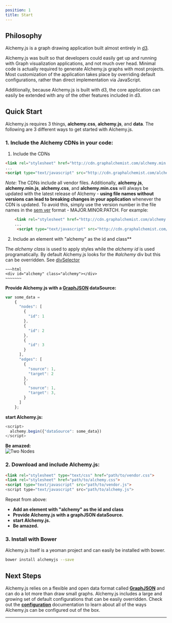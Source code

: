```yaml
---
position: 1
title: Start
---
```


## Philosophy

<p class="lead">Alchemy.js is a graph drawing application built almost entirely in <a href="http://d3js.org/">d3</a>.</p>

<p class="lead">Alchemy.js was built so that developers could easily get up and running with Graph visualization applications, and not much over head.  Minimal code is actually required to generate Alchemy.js graphs with most projects. Most customization of the application takes place by overriding default configurations, rather than direct implementation via JavaScript.</p>

<p class="lead">Additionally, because Alchemy.js is built with d3, the core application can easily be extended with any of the other features included in d3.</p>

## Quick Start
Alchemy.js requires 3 things, **alchemy.css**, **alchemy.js**, and **data**.  The following are 3 different ways to get started with Alchemy.js.

### 1. Include the Alchemy CDNs in your code:


1. Include the CDNs

~~~ html
<link rel="stylesheet" href="http://cdn.graphalchemist.com/alchemy.min.css">
...
<script type="text/javascript" src="http://cdn.graphalchemist.com/alchemy.min.js">
~~~


  *Note*: The CDNs include all vendor files.  Additionally, **alchemy.js**, **alchemy.min.js**, **alchemy.css**, and **alchemy.min.css** will always be updated with the latest release of Alchemy - **using file names without versions can lead to breaking changes in your application** whenever the CDN is updated.  To avoid this, simply use the version number in the file names in the [sem ver](http://semver.org/) format - MAJOR.MINOR.PATCH.  For example:

~~~html
    <link rel="stylesheet" href="http://cdn.graphalchemist.com/alchemy.0.2.min.css">
    ...
     <script type="text/javascript" src="http://cdn.graphalchemist.com/alchemy.0.2.min.js">
~~~


2. Include an element with "alchemy" as the id and class**

  The *alchemy class* is used to apply styles while the *alchemy id* is used programatically.  By default Alchemy.js looks for the *#alchemy* div but this can be overridden.  See [divSelector](http://localhost:9002/docs/#divselector)

    ~~~html
    <div id="alchemy" class="alchemy"></div>
    ~~~~~~~

  **Provide Alchemy.js with a [GraphJSON](#GraphJSON) dataSource:**

  ~~~javascript
  var some_data = 
      {
        "nodes": [
          {
            "id": 1
          },
          {
            "id": 2
          },
          {
            "id": 3
          }
        ],
        "edges": [
          {
            "source": 1,
            "target": 2
          },
          {
            "source": 1,
            "target": 3,
          }
        ]
      };
  ~~~

**start Alchemy.js:**

~~~ javascript
<script>
  alchemy.begin({"dataSource": some_data})
</script>
~~~

**Be amazed:**    
![Two Nodes](img/threenodes.png)

### 2.  Download and include Alchemy.js:

~~~ html
<link rel="stylesheet" type="text/css" href="path/to/vendor.css">
<link rel="stylesheet" href="path/to/alchemy.css">
<script type="text/javascript" src="path/to/vendor.js">
<script type="text/javascript" src="path/to/alchemy.js">
~~~

Repeat from above:   

* **Add an element with "alchemy" as the id and class**    
* **Provide Alchemy.js with a graphJSON dataSource.**    
* **start Alchemy.js.**    
* **Be amazed.**        
  

### 3. Install with Bower
Alchemy.js itself is a yeoman project and can easily be installed with bower.

~~~ bash
bower install alchemyjs --save
~~~

## Next Steps
Alchemy.js relies on a flexible and open data format called **[GraphJSON](graphjson)** and can do a lot more than draw small graphs.  Alchemy.js includes a large and growing set of default configurations that can be easily overridden.  Check out the **[configuration](configuration)** documentation to learn about all of the ways Alchemy.js can be configured out of the box.

____